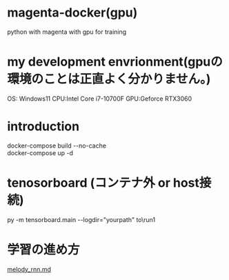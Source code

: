 # magenta-docker(gpu)
python with magenta with gpu for training

# my development envrionment(gpuの環境のことは正直よく分かりません。)
OS: Windows11
CPU:Intel Core i7-10700F
GPU:Geforce RTX3060

# introduction 
docker-compose build --no-cache  
docker-compose up -d

# tenosorboard (コンテナ外 or host接続)
py -m tensorboard.main --logdir="yourpath" to\run1

# 学習の進め方
[melody_rnn.md](./melody_rnn.md)